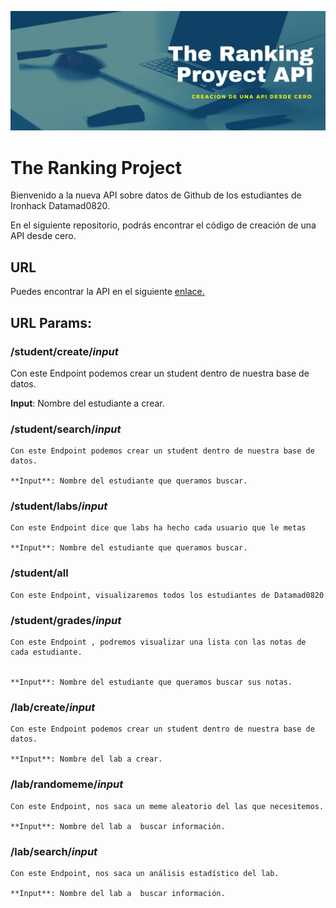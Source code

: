 ![](./input/im.jpg)

# The Ranking Project

Bienvenido a la nueva API sobre datos de Github de los estudiantes de Ironhack Datamad0820. 

En el siguiente repositorio, podrás encontrar el código de creación de una API desde cero. 

## URL

Puedes encontrar la API en el siguiente [enlace.](https://therankingproject.herokuapp.com/)

## URL Params:

### /student/create/*input*

Con este Endpoint podemos crear un student dentro de nuestra base de datos. 

**Input**: Nombre del estudiante a crear. 

### /student/search/*input*

    Con este Endpoint podemos crear un student dentro de nuestra base de datos. 

    **Input**: Nombre del estudiante que queramos buscar. 

### /student/labs/*input*
 
    Con este Endpoint dice que labs ha hecho cada usuario que le metas

    **Input**: Nombre del estudiante que queramos buscar. 

### /student/all

    Con este Endpoint, visualizaremos todos los estudiantes de Datamad0820

### /student/grades/*input*

    Con este Endpoint , podremos visualizar una lista con las notas de cada estudiante. 


    **Input**: Nombre del estudiante que queramos buscar sus notas. 

### /lab/create/*input*

    Con este Endpoint podemos crear un student dentro de nuestra base de datos. 

    **Input**: Nombre del lab a crear. 

### /lab/randomeme/*input*

    Con este Endpoint, nos saca un meme aleatorio del las que necesitemos. 

    **Input**: Nombre del lab a  buscar información. 


### /lab/search/*input*

    Con este Endpoint, nos saca un análisis estadístico del lab. 

    **Input**: Nombre del lab a  buscar información. 

## 
